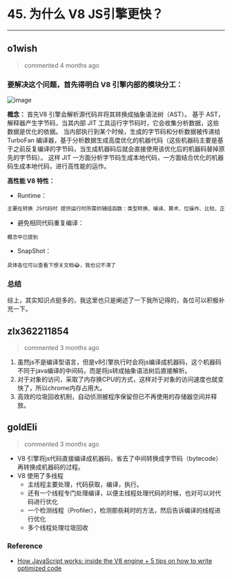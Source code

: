 
 # 45. 为什么 V8 JS引擎更快？ 
  
 ***
## o1wish 
 > commented 4 months ago 

### 要解决这个问题，首先得明白 V8 引擎内部的模块分工：
![image](https://user-images.githubusercontent.com/43943810/65486169-59a71300-ded6-11e9-83ee-c1352fc46ff1.png)

**概念：**
首先V8 引擎会解析源代码并将其转换成抽象语法树（AST）。
基于 AST，解释器产生字节码，当其内部 JIT 工具运行字节码时，它会收集分析数据，这些数据是优化的依据。
当内部执行到某个时候，生成的字节码和分析数据被传递给 TurboFan 编译器，基于分析数据生成高度优化的机器代码（这些机器码主要是基于之前反复编译的字节码，当生成机器码后就会直接使用该优化后的机器码替掉原先的字节码）。
这样 JIT 一方面分析字节码生成本地代码，一方面结合优化的机器码生成本地代码，进行高性能的运作。

**高性能 V8 特性：**
- Runtime：

```javascript
主要在转换 JS代码时 提供运行时所需的辅组函数：类型转换、编译、算术、位操作、比较、正则表达式等

```
- 避免相同代码重复编译：

```
概念中已提到

```
- SnapShot：

```
具体各位可以查看下想关文档😂，我也记不清了

```
### 总结
综上，其实知识点挺多的，我这里也只是阐述了一下我所记得的，各位可以积极补充一下。

## zlx362211854 
 > commented 3 months ago 

1. 虽然js不是编译型语言，但是v8引擎执行时会将js编译成机器码，这个机器码不同于java编译的中间码，而是将js转成抽象语法树后直接解析。
2. 对于对象的访问，采取了内存换CPU的方式，这样对于对象的访问速度也就变快了，所以chrome内存占用大。
3. 高效的垃圾回收机制，自动侦测被程序保留但已不再使用的存储器空间并释放。
## goldEli 
 > commented 3 months ago 

* V8 引擎将js代码直接编译成机器码，省去了中间转换成字节码（bytecode）再转换成机器码的过程。
* V8 使用了多线程
    * 主线程主要处理，代码获取，编译，执行。
    * 还有一个线程专门处理编译，以便主线程处理代码的时候，也对可以对代码进行优化
    * 一个检测线程（Profiler），检测那些耗时的方法，然后告诉编译的线程进行优化
    * 多个线程处理垃圾回收

### Reference

* [How JavaScript works: inside the V8 engine + 5 tips on how to write optimized code](https://blog.sessionstack.com/how-javascript-works-inside-the-v8-engine-5-tips-on-how-to-write-optimized-code-ac089e62b12e)
